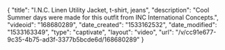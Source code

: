 {
    "title": "I.N.C. Linen Utility Jacket, t-shirt, jeans",
    "description": "Cool Summer days were made for this  outfit from INC International Concepts.",
    "videoid": "168680289",
    "date_created": "1533162532",
    "date_modified": "1533163349",
    "type": "captivate",
    "layout": "video",
    "url": "\/v\/cc91e677-9c35-4b75-ad3f-3377b5bcde6d\/168680289"
}
